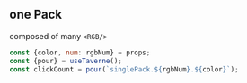 ## one Pack

composed of many `<RGB/>`

```js
const {color, num: rgbNum} = props;
const {pour} = useTaverne();
const clickCount = pour(`singlePack.${rgbNum}.${color}`);
```
